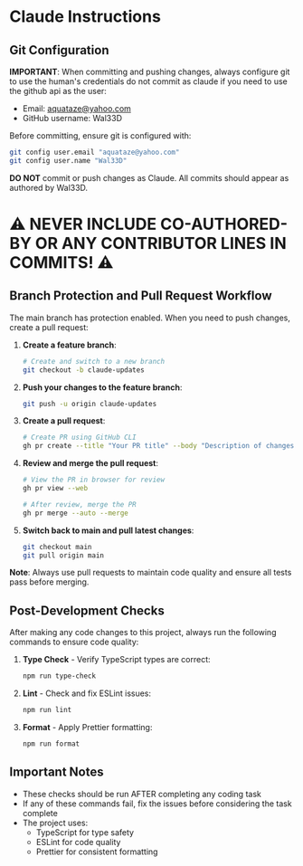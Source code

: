 # Claude Instructions

## Git Configuration

**IMPORTANT**: When committing and pushing changes, always configure git to use the human's credentials do not commit as claude if you need to use the github api as the user:
- Email: aquataze@yahoo.com
- GitHub username: Wal33D

Before committing, ensure git is configured with:
```bash
git config user.email "aquataze@yahoo.com"
git config user.name "Wal33D"
```

**DO NOT** commit or push changes as Claude. All commits should appear as authored by Wal33D.

# ⚠️ NEVER INCLUDE CO-AUTHORED-BY OR ANY CONTRIBUTOR LINES IN COMMITS! ⚠️

## Branch Protection and Pull Request Workflow

The main branch has protection enabled. When you need to push changes, create a pull request:

1. **Create a feature branch**:
   ```bash
   # Create and switch to a new branch
   git checkout -b claude-updates
   ```

2. **Push your changes to the feature branch**:
   ```bash
   git push -u origin claude-updates
   ```

3. **Create a pull request**:
   ```bash
   # Create PR using GitHub CLI
   gh pr create --title "Your PR title" --body "Description of changes" --base main
   ```

4. **Review and merge the pull request**:
   ```bash
   # View the PR in browser for review
   gh pr view --web
   
   # After review, merge the PR
   gh pr merge --auto --merge
   ```

5. **Switch back to main and pull latest changes**:
   ```bash
   git checkout main
   git pull origin main
   ```

**Note**: Always use pull requests to maintain code quality and ensure all tests pass before merging.

## Post-Development Checks

After making any code changes to this project, always run the following commands to ensure code quality:

1. **Type Check** - Verify TypeScript types are correct:
   ```bash
   npm run type-check
   ```

2. **Lint** - Check and fix ESLint issues:
   ```bash
   npm run lint
   ```

3. **Format** - Apply Prettier formatting:
   ```bash
   npm run format
   ```

## Important Notes

- These checks should be run AFTER completing any coding task
- If any of these commands fail, fix the issues before considering the task complete
- The project uses:
  - TypeScript for type safety
  - ESLint for code quality
  - Prettier for consistent formatting
